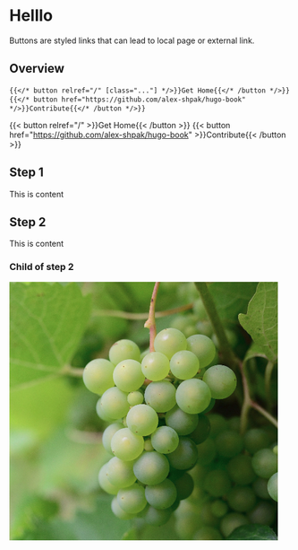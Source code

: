 # Helllo

Buttons are styled links that can lead to local page or external link.

## Overview

```tpl
{{</* button relref="/" [class="..."] */>}}Get Home{{</* /button */>}}
{{</* button href="https://github.com/alex-shpak/hugo-book" */>}}Contribute{{</* /button */>}}
```

{{< button relref="/" >}}Get Home{{< /button >}}
{{< button href="https://github.com/alex-shpak/hugo-book" >}}Contribute{{< /button >}}

## Step 1
This is content


## Step 2
This is content


### Child of step 2

![Example image](/images/test.png)